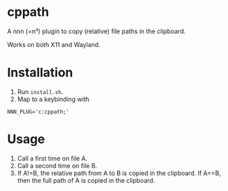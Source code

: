 # cppath

A nnn (=n³) plugin to copy (relative) file paths in the clipboard.

Works on both X11 and Wayland.

# Installation

1. Run `install.sh`.
2. Map to a keybinding with
```
NNN_PLUG='c:cppath;'
```

# Usage

1. Call a first time on file A.
2. Call a second time on file B.
3. If A!=B, the relative path from A to B is copied in the clipboard. If A==B, then the full path of A is copied in the clipboard.
